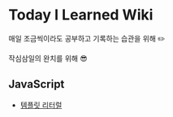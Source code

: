 # Today I Learned Wiki

매일 조금씩이라도 공부하고 기록하는 습관을 위해 :pencil2:

작심삼일의 완치를 위해 :sunglasses:

## JavaScript
- [템플릿 리터럴](https://github.com/Ujoy7851/TIL/blob/master/JavaScript/%ED%85%9C%ED%94%8C%EB%A6%BF%20%EB%A6%AC%ED%84%B0%EB%9F%B4.md)
